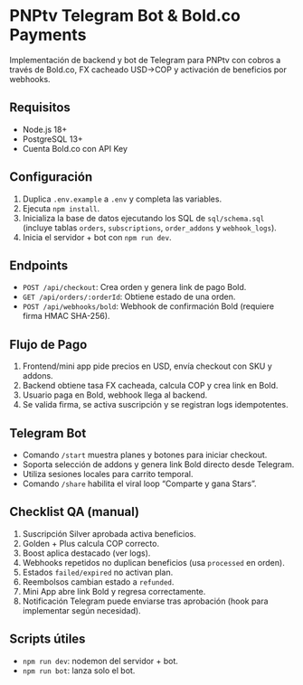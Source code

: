 # PNPtv Telegram Bot & Bold.co Payments

Implementación de backend y bot de Telegram para PNPtv con cobros a través de Bold.co, FX cacheado USD→COP y activación de beneficios por webhooks.

## Requisitos

- Node.js 18+
- PostgreSQL 13+
- Cuenta Bold.co con API Key

## Configuración

1. Duplica `.env.example` a `.env` y completa las variables.
2. Ejecuta `npm install`.
3. Inicializa la base de datos ejecutando los SQL de `sql/schema.sql` (incluye tablas `orders`, `subscriptions`, `order_addons` y `webhook_logs`).
4. Inicia el servidor + bot con `npm run dev`.

## Endpoints

- `POST /api/checkout`: Crea orden y genera link de pago Bold.
- `GET /api/orders/:orderId`: Obtiene estado de una orden.
- `POST /api/webhooks/bold`: Webhook de confirmación Bold (requiere firma HMAC SHA-256).

## Flujo de Pago

1. Frontend/mini app pide precios en USD, envía checkout con SKU y addons.
2. Backend obtiene tasa FX cacheada, calcula COP y crea link en Bold.
3. Usuario paga en Bold, webhook llega al backend.
4. Se valida firma, se activa suscripción y se registran logs idempotentes.

## Telegram Bot

- Comando `/start` muestra planes y botones para iniciar checkout.
- Soporta selección de addons y genera link Bold directo desde Telegram.
- Utiliza sesiones locales para carrito temporal.
- Comando `/share` habilita el viral loop “Comparte y gana Stars”.

## Checklist QA (manual)

1. Suscripción Silver aprobada activa beneficios.
2. Golden + Plus calcula COP correcto.
3. Boost aplica destacado (ver logs). 
4. Webhooks repetidos no duplican beneficios (usa `processed` en orden).
5. Estados `failed/expired` no activan plan.
6. Reembolsos cambian estado a `refunded`.
7. Mini App abre link Bold y regresa correctamente.
8. Notificación Telegram puede enviarse tras aprobación (hook para implementar según necesidad).

## Scripts útiles

- `npm run dev`: nodemon del servidor + bot.
- `npm run bot`: lanza solo el bot.

